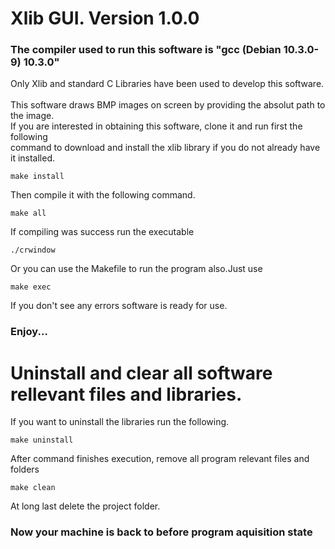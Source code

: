 # Xlib GUI. Version 1.0.0
### The compiler used to run this software is "gcc (Debian 10.3.0-9) 10.3.0"
Only Xlib and standard C Libraries have been used to develop this software.<br><br>
This software draws BMP images on screen by providing the absolut path to the image.<br>
If you are interested in obtaining this software, clone it and run first the following<br>
command to download and install the xlib library if you do not already have it installed.<br>
```
make install
```
Then compile it with the following command.<br>
```
make all
```
If compiling was success run the executable
```
./crwindow
```
Or you can use the Makefile to run the program also.Just use
```
make exec
```
If you don't see any errors software is ready for use.
### Enjoy...

# Uninstall and clear all software rellevant files and libraries.<br>
If you want to uninstall the libraries run the following.
```
make uninstall
```
After command finishes execution, remove all program relevant files and folders
```
make clean
```
At long last delete the project folder.

### Now your machine is back to before program aquisition state
